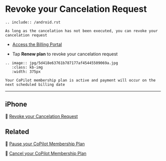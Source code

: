 # Revoke your Cancelation Request

```{eval-rst}
.. include:: /android.rst
```

```{note}
As long as the cancelation has not been executed, you can revoke your cancelation request
```

- [Access the Billing Portal](billing.md)

- Tap **Renew plan** to revoke your cancelation request

```{eval-rst}
.. image:: jpg/5d418e63761b787177af45445509069a.jpg
   :class: kb-img
   :width: 375px
```

```{note}
Your CoPilot membership plan is active and payment will occur on the next scheduled billing date
```

---

## iPhone

📌 [Revoke your Cancelation Request](../revoke-cancelation.md)

## Related

📌 [Pause your CoPilot Membership Plan](pause.md)

📌 [Cancel your CoPilot Membership Plan](cancel.md)

